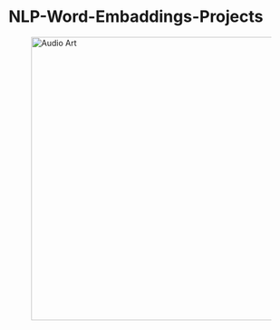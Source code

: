 # NLP-Word-Embaddings-Projects

<figure>
        <img src="https://www.nlplanet.org/course-practical-nlp/_images/word_embeddings.png" alt ="Audio Art" style='width:800px;height:500px;'>
        <figcaption>

